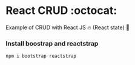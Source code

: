 # React CRUD :octocat:

Example of CRUD with React JS :fire:
(React state) :ghost:

### Install boostrap and reactstrap
```
npm i bootstrap reactstrap
```

